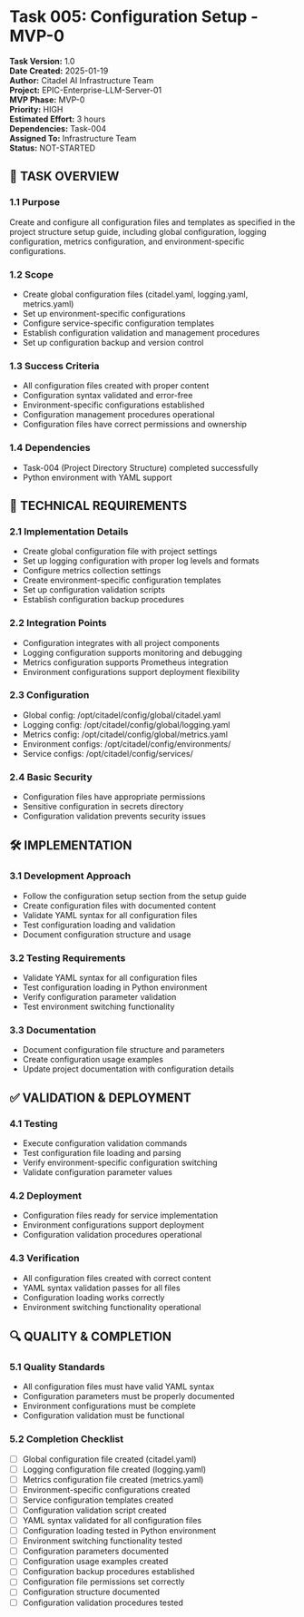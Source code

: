 # Task 005: Configuration Setup - MVP-0

**Task Version:** 1.0  
**Date Created:** 2025-01-19  
**Author:** Citadel AI Infrastructure Team  
**Project:** EPIC-Enterprise-LLM-Server-01  
**MVP Phase:** MVP-0  
**Priority:** HIGH  
**Estimated Effort:** 3 hours  
**Dependencies:** Task-004  
**Assigned To:** Infrastructure Team  
**Status:** NOT-STARTED  

## 📝 **TASK OVERVIEW**

### **1.1 Purpose**
Create and configure all configuration files and templates as specified in the project structure setup guide, including global configuration, logging configuration, metrics configuration, and environment-specific configurations.

### **1.2 Scope**
- Create global configuration files (citadel.yaml, logging.yaml, metrics.yaml)
- Set up environment-specific configurations
- Configure service-specific configuration templates
- Establish configuration validation and management procedures
- Set up configuration backup and version control

### **1.3 Success Criteria**
- All configuration files created with proper content
- Configuration syntax validated and error-free
- Environment-specific configurations established
- Configuration management procedures operational
- Configuration files have correct permissions and ownership

### **1.4 Dependencies**
- Task-004 (Project Directory Structure) completed successfully
- Python environment with YAML support

## 🔧 **TECHNICAL REQUIREMENTS**

### **2.1 Implementation Details**
- Create global configuration file with project settings
- Set up logging configuration with proper log levels and formats
- Configure metrics collection settings
- Create environment-specific configuration templates
- Set up configuration validation scripts
- Establish configuration backup procedures

### **2.2 Integration Points**
- Configuration integrates with all project components
- Logging configuration supports monitoring and debugging
- Metrics configuration supports Prometheus integration
- Environment configurations support deployment flexibility

### **2.3 Configuration**
- Global config: /opt/citadel/config/global/citadel.yaml
- Logging config: /opt/citadel/config/global/logging.yaml
- Metrics config: /opt/citadel/config/global/metrics.yaml
- Environment configs: /opt/citadel/config/environments/
- Service configs: /opt/citadel/config/services/

### **2.4 Basic Security**
- Configuration files have appropriate permissions
- Sensitive configuration in secrets directory
- Configuration validation prevents security issues

## 🛠️ **IMPLEMENTATION**

### **3.1 Development Approach**
- Follow the configuration setup section from the setup guide
- Create configuration files with documented content
- Validate YAML syntax for all configuration files
- Test configuration loading and validation
- Document configuration structure and usage

### **3.2 Testing Requirements**
- Validate YAML syntax for all configuration files
- Test configuration loading in Python environment
- Verify configuration parameter validation
- Test environment switching functionality

### **3.3 Documentation**
- Document configuration file structure and parameters
- Create configuration usage examples
- Update project documentation with configuration details

## ✅ **VALIDATION & DEPLOYMENT**

### **4.1 Testing**
- Execute configuration validation commands
- Test configuration file loading and parsing
- Verify environment-specific configuration switching
- Validate configuration parameter values

### **4.2 Deployment**
- Configuration files ready for service implementation
- Environment configurations support deployment
- Configuration validation procedures operational

### **4.3 Verification**
- All configuration files created with correct content
- YAML syntax validation passes for all files
- Configuration loading works correctly
- Environment switching functionality operational

## 🔍 **QUALITY & COMPLETION**

### **5.1 Quality Standards**
- All configuration files must have valid YAML syntax
- Configuration parameters must be properly documented
- Environment configurations must be complete
- Configuration validation must be functional

### **5.2 Completion Checklist**
- [ ] Global configuration file created (citadel.yaml)
- [ ] Logging configuration file created (logging.yaml)
- [ ] Metrics configuration file created (metrics.yaml)
- [ ] Environment-specific configurations created
- [ ] Service configuration templates created
- [ ] Configuration validation script created
- [ ] YAML syntax validated for all configuration files
- [ ] Configuration loading tested in Python environment
- [ ] Environment switching functionality tested
- [ ] Configuration parameters documented
- [ ] Configuration usage examples created
- [ ] Configuration backup procedures established
- [ ] Configuration file permissions set correctly
- [ ] Configuration structure documented
- [ ] Configuration validation procedures tested 